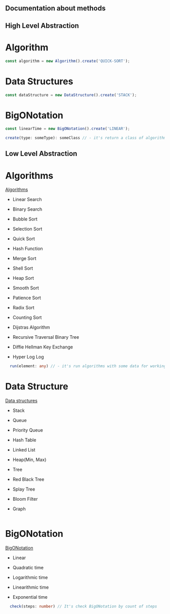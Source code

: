## Documentation about methods

## High Level Abstraction

# Algorithm

```ts
const algorithm = new Algorithm().create('QUICK-SORT');
```

# Data Structures

```ts
const dataStructure = new DataStructure().create('STACK');
```

# BigONotation

```ts
const linearTime = new BigONotation().create('LINEAR');
```

```ts
create(type: someType): someClass // - it's return a class of algorithm/data-structure/bigONotation, which you want to use
```

## Low Level Abstraction

# Algorithms

[Algorithms](https://github.com/Arkady-Skvortsov/algorithm.js/blob/main/ALGORITHM.md)

- Linear Search

- Binary Search

- Bubble Sort

- Selection Sort

- Quick Sort

- Hash Function

- Merge Sort

- Shell Sort

- Heap Sort

- Smooth Sort

- Patience Sort

- Radix Sort

- Counting Sort

- Dijstras Algorithm

- Recursive Traversal Binary Tree

- Diffie Hellman Key Exchange

- Hyper Log Log

```ts
  run(element: any) // - it's run algorithms with some data for working it: array / object;
```

# Data Structure

[Data structures](https://github.com/Arkady-Skvortsov/algorithm.js/blob/main/DATA-STRUCTURE.md)

- Stack

- Queue

- Priority Queue

- Hash Table

- Linked List

- Heap(Min, Max)

- Tree

- Red Black Tree

- Splay Tree

- Bloom Filter

- Graph

```ts

```

# BigONotation

[BigONotation](https://github.com/Arkady-Skvortsov/algorithm.js/blob/main/BIG-O-NOTATION.md)

- Linear

- Quadratic time

- Logarithmic time

- Linearithmic time

- Exponential time

```ts
  check(steps: number) // It's check BigONotation by count of steps
```
